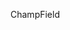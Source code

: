 <span data-ttu-id="44be4-101">Champ</span><span class="sxs-lookup"><span data-stu-id="44be4-101">Field</span></span>
